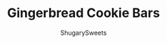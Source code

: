 ---
layout: ../../layouts/MarkdownPostLayout.astro
title: Gingerbread Cookie Bars
author: ShugarySweets
pubDate: 2018-11-30
description: "Hate making cutout gingerbread cookies? These Gingerbread Cookie Bars are soft and chewy and topped with a delicious cream cheese frosting. Whip up a batch this holiday season!"
image_url: https://www.shugarysweets.com/wp-content/uploads/2018/11/gingerbread-cookie-bars-4.jpg
tags: ["Cookies","American"]
calories: 258
protein: 2
carbohydrates: 34
fats: 13
fiber: 0
ingredients: ["3/4 cup unsalted butter, softened"," 1 cup light brown sugar, packed"," 1 large egg"," 1/4 cup molasses"," 2 1/4 cups all-purpose flour"," 2 teaspoons baking soda"," 1 teaspoon cinnamon"," 1 teaspoon ground ginger"," 1/2 teaspoon ground cloves"," 1/4 teaspoon salt","1/2 cup unsalted butter, softened","8 oz cream cheese, softened","3 cups powdered sugar","1 tsp vanilla extract","sprinkles, if desired"]
serves: 24
time: "20 minutes"
prepTime: "5 minutes"
instructions: ["Pre-heat oven to 350°F. Line 13 x 9 baking dish with parchment paper and set aside.","Combine butter and brown sugar in a large mixing bowl. Beat together until fluffy. Add in the egg and beat until smooth. Add in the molasses and beat until well combined.","Add the flour, baking soda, cinnamon, ginger, cloves and salt and mix until combined.","Press cookie dough into baking dish and bake for 15-18 minutes. Remove from oven and cool completely before frosting.","For the frosting, beat butter and cream cheese for 4 minutes, until smooth and creamy. Add in powdered sugar and vanilla and beat an additional 4 minutes until light and fluffy.","Spread frosting over cooled bars. Add sprinkles and enjoy.","Store in airtight container for up to one week."]
nutrition: ["258 calories","34 grams carbohydrates","43 milligrams cholesterol","13 grams fat","0 grams fiber","2 grams protein","8 grams saturated fat","165 milligrams sodium","24 grams sugar","0 grams trans fat","4 grams unsaturated fat"]
---